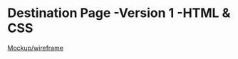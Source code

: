 # Destination Page -Version 1 -HTML & CSS
[Mockup/wireframe](https://drive.google.com/file/d/15Ra1M0SYIe2nusdcTK-D04kXFhPOo8PB/view)
